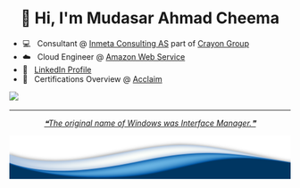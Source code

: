 <h1 align="center">👋 Hi, I'm Mudasar Ahmad Cheema</h1>

- 💻 &nbsp; Consultant @ <a href="https://inmeta.no/">Inmeta Consulting AS</a> part of <a href="https://www.crayon.com/">Crayon Group</a>
- ☁️  &nbsp; Cloud Engineer @ <a href="https://aws.amazon.com/">Amazon Web Service<a/>
- 👨 &nbsp; <a href="https://www.linkedin.com/in/mudasar-ahmad/">LinkedIn Profile</a>
- 📃 &nbsp; Certifications Overview @ <a href="https://www.youracclaim.com/users/mudasar-ahmad-cheema.4412309d/badges">Acclaim</a>

<img src="https://github-readme-stats.vercel.app/api?username=mudasar187&&show_icons=true&title_color=ffffff&icon_color=bb2acf&text_color=daf7dc&bg_color=282828">

---

 <p align="center">
<a href='https://github.com/marketplace/actions/quote-readme'>
<!--STARTS_HERE_QUOTE_README-->
<i>❝The original name of Windows was Interface Manager.❞</i>
<!--ENDS_HERE_QUOTE_README-->
</a>
 </p>

 <img src="https://raw.githubusercontent.com/mudasar187/mudasar187/master/wave.png">
